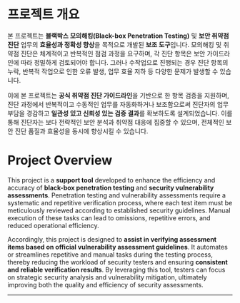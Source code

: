 # 프로젝트 개요

본 프로젝트는 **블랙박스 모의해킹(Black-box Penetration Testing)** 및 **보안 취약점 진단** 업무의 **효율성과 정확성 향상**을 목적으로 개발된 **보조 도구**입니다. 
모의해킹 및 취약점 진단은 체계적이고 반복적인 점검 과정을 요구하며, 각 진단 항목은 보안 가이드라인에 따라 정밀하게 검토되어야 합니다. 
그러나 수작업으로 진행되는 경우 진단 항목의 누락, 반복적 작업으로 인한 오류 발생, 업무 효율 저하 등 다양한 문제가 발생할 수 있습니다.

이에 본 프로젝트는 **공식 취약점 진단 가이드라인**을 기반으로 한 항목 검증을 지원하며, 진단 과정에서 반복적이고 수동적인 업무를 자동화하거나 보조함으로써 
진단자의 업무 부담을 경감하고 **일관성 있고 신뢰성 있는 검증 결과**를 확보하도록 설계되었습니다. 이를 통해 진단자는 보다 전략적인 보안 분석과 취약점 대응에 집중할 수 있으며, 
전체적인 보안 진단 품질과 효율성을 동시에 향상시킬 수 있습니다.



# Project Overview

This project is a **support tool** developed to enhance the efficiency and accuracy of **black-box penetration testing** and **security vulnerability assessments**. 
Penetration testing and vulnerability assessments require a systematic and repetitive verification process, 
where each test item must be meticulously reviewed according to established security guidelines. Manual execution of these tasks can lead to omissions, repetitive errors, and reduced operational efficiency.

Accordingly, this project is designed to **assist in verifying assessment items based on official vulnerability assessment guidelines**. 
It automates or streamlines repetitive and manual tasks during the testing process, thereby reducing the workload of security testers and ensuring **consistent and reliable verification results**. 
By leveraging this tool, testers can focus on strategic security analysis and vulnerability mitigation, ultimately improving both the quality and efficiency of security assessments.

---